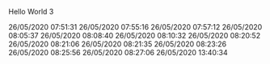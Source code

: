 Hello World 3


 
26/05/2020 07:51:31
26/05/2020 07:55:16
26/05/2020 07:57:12
26/05/2020 08:05:37
26/05/2020 08:08:40
26/05/2020 08:10:32
26/05/2020 08:20:52
26/05/2020 08:21:06
26/05/2020 08:21:35
26/05/2020 08:23:26
26/05/2020 08:25:56
26/05/2020 08:27:06
26/05/2020 13:40:34
